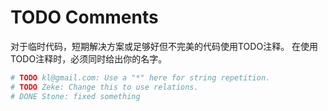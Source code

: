 # TODO Comments

对于临时代码，短期解决方案或足够好但不完美的代码使用TODO注释。
在使用TODO注释时，必须同时给出你的名字。

```python
# TODO kl@gmail.com: Use a "*" here for string repetition.
# TODO Zeke: Change this to use relations.
# DONE Stone: fixed something
```

